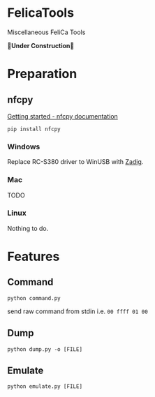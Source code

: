 # FelicaTools

Miscellaneous FeliCa Tools

**🚧Under Construction🚧**

# Preparation

## nfcpy

[Getting started - nfcpy documentation](https://nfcpy.readthedocs.io/en/latest/topics/get-started.html)

`pip install nfcpy`

### Windows

Replace RC-S380 driver to WinUSB with [Zadig](https://zadig.akeo.ie/).

### Mac

TODO

### Linux

Nothing to do.

# Features

## Command

`python command.py`

send raw command from stdin i.e. `00 ffff 01 00`

## Dump

`python dump.py -o [FILE]`

## Emulate

`python emulate.py [FILE]`

